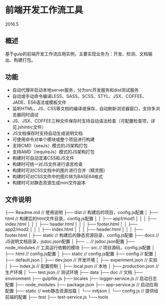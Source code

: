 # 前端开发工作流工具
2016.5
## 概述
基于gulp的前端开发工作流应用实例，主要实现业务为：开发、检测、文档输出、构建打包。

## 功能
* 自动代理并启动本地server服务，分为src开发服务和dist测试服务
* 自动或手动命令编译LESS、SASS、SCSS、STYL、JSX、COFFEE、JADE、ES6语法或模板文件
* 监听HTML、JS、CSS等文档的编译或保存，自动刷新浏览器窗口，支持多浏览器同时调试
* JS、JSX、COFFEE三种文件保存时支持自动语法检查（可配置检查项，详见.jshintrc文件）
* JS文档保存时支持自动生成说明文档
* 可使用命令对单个模块或整个项目进行构建
* 支持CMD（seaJs）模式的JS架构打包
* 支持AMD（requireJs）模式的JS架构打包
* 构建时可自动混淆CSS和JS文件
* 构建时可统一对JS文件进行语言检查
* 构建时可对CSS文档中的图片进行合并（精灵图）
* 构建时可对CSS文件中的图片转为BASE64格式
* 构建时可对静态资源生成mini文件副本

## 文件说明
├── Readme.md                   // 使用说明
├── dist                        // 构建后的项目，config.js配置
│   ├── html                    // 构建后的html文件目录，config.js配置
│   │   ├── app1/mod1
│   │   │   ├── index.html
│   │   │   ├── header.html
│   │   │   ├── footer.html
│   │   ├── app2/mod2
│   │   │   ├── index.html
│   │   │   ├── header.html
│   │   │   ├── footer.html
│   ├── static                  // 构建后的静态资源目录，config.js配置
├── docs                        // JS说明文档目录，jsdoc.json配置
│   ├── ...                     // jsdoc.json配置
├── node_modules                // 工具运行依赖的模块
├── src                         // 项目源码，config.js配置
│   ├── html                    // config.js配置
│   ├── static                  // config.js配置
├── config                      // 配置
│   ├── default.json
│   ├── dev.json                // 开发环境
│   ├── experiment.json         // 实验
│   ├── index.js                // 配置控制
│   ├── local.json              // 本地
│   ├── production.json         // 生产环境
│   └── test.json               // 测试环境
├── data
├── doc                         // 文档
├── environment
├── gulpfile.js
├── locales
├── logger-service.js           // 启动日志配置
├── node_modules
├── package.json
├── app-service.js              // 启动应用配置
├── static                      // web静态资源加载
│   └── initjson
│   	└── config.js 		// 提供给前端的配置
├── test
├── test-service.js
└── tools
